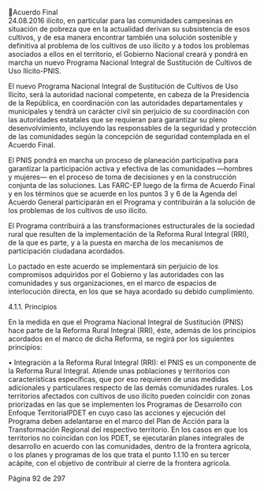 Acuerdo Final  
24.08.2016 
ilícito,  en  particular  para  las  comunidades  campesinas  en  situación  de  pobreza  que  en  la  actualidad 
derivan su subsistencia de esos cultivos, y de esa manera encontrar también una solución sostenible y 
definitiva  al  problema  de  los  cultivos  de  uso  ilícito  y  a    todos  los  problemas  asociados  a  ellos  en  el 
territorio,  el  Gobierno  Nacional  creará  y  pondrá  en  marcha  un  nuevo  Programa  Nacional  Integral  de 
Sustitución de Cultivos de Uso Ilícito-PNIS.  
 
El nuevo Programa Nacional Integral de Sustitución de Cultivos de Uso Ilícito, será la autoridad nacional 
competente,  en  cabeza  de  la  Presidencia  de  la  República,  en  coordinación  con  las  autoridades 
departamentales  y  municipales  y  tendrá  un  carácter  civil  sin  perjuicio  de  su  coordinación  con  las 
autoridades  estatales  que  se  requieran  para  garantizar  su  pleno  desenvolvimiento,  incluyendo  las 
responsables  de  la  seguridad  y  protección  de  las  comunidades  según  la  concepción  de  seguridad 
contemplada en el Acuerdo Final. 
 
El PNIS pondrá en marcha un proceso de planeación participativa para garantizar la participación activa y 
efectiva  de  las  comunidades  —hombres  y  mujeres—  en  el  proceso  de  toma  de  decisiones  y  en  la 
construcción conjunta de las soluciones. Las FARC-EP luego de la firma de Acuerdo Final y en los términos 
que  se  acuerde  en  los  puntos  3  y  6  de  la  Agenda  del  Acuerdo  General  participarán  en  el  Programa  y 
contribuirán a la solución de los problemas de los cultivos de uso ilícito. 
 
El  Programa  contribuirá  a  las  transformaciones  estructurales  de  la  sociedad  rural  que  resulten  de  la 
implementación de la Reforma Rural Integral (RRI), de la que es parte, y a la puesta en marcha de los 
mecanismos de participación ciudadana acordados. 
  
Lo pactado en este acuerdo se implementará sin perjuicio de los compromisos adquiridos por el Gobierno 
y  las  autoridades  con  las  comunidades  y  sus  organizaciones,  en  el  marco  de  espacios  de  interlocución 
directa, en los que se haya acordado su debido cumplimiento.  
  
4.1.1. Principios  
 
 
En la medida en que el Programa Nacional Integral de Sustitución (PNIS) hace parte de la Reforma Rural 
Integral (RRI), éste, además de los principios acordados en el marco de dicha Reforma, se regirá por los 
siguientes principios: 
 
• Integración a la Reforma Rural Integral (RRI): el PNIS es un componente de la Reforma Rural 
Integral. Atiende unas poblaciones y territorios con características específicas, que por eso 
requieren  de  unas  medidas  adicionales  y  particulares  respecto  de  las  demás  comunidades 
rurales.  Los  territorios  afectados  con  cultivos  de  uso  ilícito  pueden  coincidir  con  zonas 
priorizadas en las que se implementen los Programas de Desarrollo con Enfoque TerritorialPDET en cuyo caso las acciones y ejecución del Programa deben adelantarse en el marco del 
Plan de Acción para la Transformación Regional del respectivo territorio. En los casos en que 
los  territorios  no  coincidan  con  los  PDET,  se  ejecutarán  planes  integrales  de  desarrollo  en 
acuerdo con las comunidades, dentro de la frontera agrícola, o los planes y programas de los 
que  trata  el  punto  1.1.10  en  su  tercer  acápite,  con  el  objetivo  de  contribuir  al  cierre  de  la 
frontera agrícola. 
 

Página 92 de 297 
 

